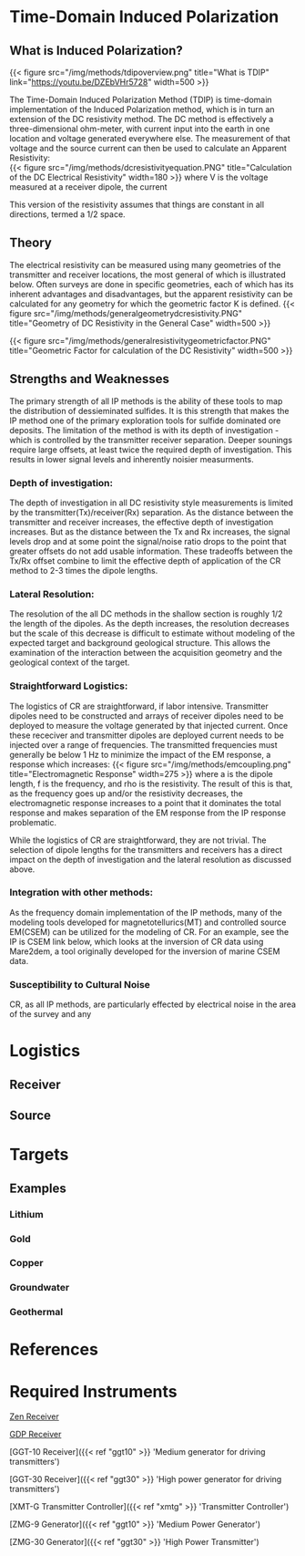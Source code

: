 # Time-Domain Induced Polarization

## What is Induced Polarization?

{{< figure src="/img/methods/tdipoverview.png" title="What is TDIP" link="https://youtu.be/DZEbVHr5728" width=500 >}}

The Time-Domain Induced Polarization Method (TDIP) is time-domain implementation of the Induced Polarization method, which is in turn an extension of the DC resistivity method. The DC method is effectively a three-dimensional ohm-meter, with current input into the earth in one location and voltage generated everywhere else. The measurement of that voltage and the source current can then be used to calculate an Apparent Resistivity:  
{{< figure src="/img/methods/dcresistivityequation.PNG" title="Calculation of the DC Electrical Resistivity" width=180 >}}
where V is the voltage measured at a receiver dipole, the current

This version of the resistivity assumes that things are constant in all directions, termed a 1/2 space.

## Theory

The electrical resistivity can be measured using many geometries of the transmitter and receiver locations, the most general of which is illustrated below. Often surveys are done in specific geometries, each of which has its inherent advantages and disadvantages, but the apparent resistivity can be calculated for any geometry for which the geometric factor K is defined.
{{< figure src="/img/methods/generalgeometrydcresistivity.PNG" title="Geometry of DC Resistivity in the General Case" width=500 >}}

{{< figure src="/img/methods/generalresistivitygeometricfactor.PNG" title="Geometric Factor for calculation of the DC Resistivity" width=500 >}}

## Strengths and Weaknesses

The primary strength of all IP methods is the ability of these tools to map the distribution of dessieminated sulfides. It is this strength that makes the IP method one of the primary exploration tools for sulfide dominated ore deposits. The limitation of the method is with its depth of investigation - which is controlled by the transmitter receiver separation. Deeper sounings require large offsets, at least twice the required depth of investigation. This results in lower signal levels and inherently noisier measurments.

### Depth of investigation:

The depth of investigation in all DC resistivity style measurements is limited by the transmitter(Tx)/receiver(Rx) separation. As the distance between the transmitter and receiver increases, the effective depth of investigation increases. But as the distance between the Tx and Rx increases, the signal levels drop and at some point the signal/noise ratio drops to the point that greater offsets do not add usable information. These tradeoffs between the Tx/Rx offset combine to limit the effective depth of application of the CR method to 2-3 times the dipole lengths.

### Lateral Resolution:

The resolution of the all DC methods in the shallow section is roughly 1/2 the length of the dipoles. As the depth increases, the resolution decreases but the scale of this decrease is difficult to estimate without modeling of the expected target and background geological structure. This allows the examination of the interaction between the acquisition geometry and the geological context of the target.

### Straightforward Logistics:

The logistics of CR are straightforward, if labor intensive. Transmitter dipoles need to be constructed and arrays of receiver dipoles need to be deployed to measure the voltage generated by that injected current. Once these receciver and transmitter dipoles are deployed current needs to be injected over a range of frequencies. The transmitted frequencies must generally be below 1 Hz to minimize the impact of the EM response, a response which increases:
{{< figure src="/img/methods/emcoupling.png" title="Electromagnetic Response" width=275 >}}
where a is the dipole length, f is the frequency, and rho is the resistivity. The result of this is that, as the frequency goes up and/or the resistivity decreases, the electromagnetic response increases to a point that it dominates the total response and makes separation of the EM response from the IP response problematic.

While the logistics of CR are straightforward, they are not trivial. The selection of dipole lengths for the transmitters and receivers has a direct impact on the depth of investigation and the lateral resolution as discussed above.

### Integration with other methods:

As the frequency domain implementation of the IP methods, many of the modeling tools developed for magnetotellurics(MT) and controlled source EM(CSEM) can be utilized for the modeling of CR. For an example, see the IP is CSEM link below, which looks at the inversion of CR data using Mare2dem, a tool originally developed for the inversion of marine CSEM data.

### Susceptibility to Cultural Noise

CR, as all IP methods, are particularly effected by electrical noise in the area of the survey and any

# Logistics

## Receiver

## Source

# Targets

## Examples

### Lithium

### Gold

### Copper

### Groundwater

### Geothermal

# References

# Required Instruments

[Zen Receiver](/zen/)

[GDP Receiver](/gdp3224/)

[GGT-10 Receiver]({{< ref "ggt10" >}} 'Medium generator for driving transmitters')

[GGT-30 Receiver]({{< ref "ggt30" >}} 'High power generator for driving transmitters')

[XMT-G Transmitter Controller]({{< ref "xmtg" >}} 'Transmitter Controller')

[ZMG-9 Generator]({{< ref "ggt10" >}} 'Medium Power Generator')

[ZMG-30 Generator]({{< ref "ggt30" >}} 'High Power Transmitter')
